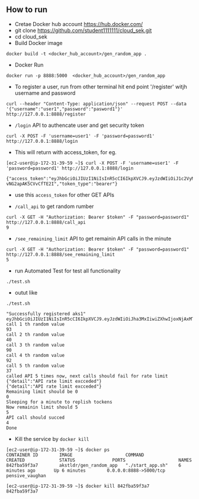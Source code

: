 ## How to run
* Cretae Docker hub account https://hub.docker.com/
* git clone https://github.com/student1111111/cloud_sek.git
* cd cloud_sek
* Build Docker image
```
docker build -t <docker_hub_account>/gen_random_app .
```
* Docker Run
```
docker run -p 8888:5000  <docker_hub_account>/gen_random_app
```
* To register a user, run from other terminal hit end point '/register' witjh username and password
```
curl --header "Content-Type: application/json" --request POST --data '{"username":"user1","password":"pasword1"}'   http://127.0.0.1:8888/register
```
* `/login` API to authencate user and get security token
```
curl -X POST -F 'username=user1' -F 'password=password1' http://127.0.0.1:8888/login 
```
 *  This will return with access_token, for eg.
```
[ec2-user@ip-172-31-39-59 ~]$ curl -X POST -F 'username=user1' -F 'password=password1' http://127.0.0.1:8888/login

{"access_token":"eyJhbGciOiJIUzI1NiIsInR5cCI6IkpXVCJ9.eyJzdWIiOiJ1c2VyMSIsImV4cCI6MTYwMTEzODU1M30.V9yqKlKPHDM2p5Js1amcySpI-vNG2apAK5CVvCfTE2I","token_type":"bearer"}
```
 * use this `access_token` for other GET APIs

* `/call_api` to get random rumber
```
curl -X GET -H "Authorization: Bearer $token" -F "password=password1" http://127.0.0.1:8888/call_api
9
```

* `/see_remaining_limit` API to get remainin API calls in the minute
```
curl -X GET -H "Authorization: Bearer $token" -F "password=password1" http://127.0.0.1:8888/see_remaining_limit
5
```

* run Automated Test for test all functionality
```
./test.sh
```
 * outut like
```
./test.sh

"Successfully registered aks1"
eyJhbGciOiJIUzI1NiIsInR5cCI6IkpXVCJ9.eyJzdWIiOiJha3MxIiwiZXhwIjoxNjAxMTM4MTc3fQ.3K7HW4Lk5sXnNvBikpaSzNiAXSg5sqFMGt6pq1KP4fw
call 1 th random value
93
call 2 th random value
40
call 3 th random value
90
call 4 th random value
92
call 5 th random value
37
called API 5 times now, next calls should fail for rate limit
{"detail":"API rate limit excceded"}
{"detail":"API rate limit excceded"}
Remaining limit should be 0
0
Sleeping for a minute to replish tockens
Now remainin limit should 5
5
API call should succed
4
Done

```

* Kill the service by `docker kill`

```
[ec2-user@ip-172-31-39-59 ~]$ docker ps
CONTAINER ID        IMAGE                    COMMAND             CREATED             STATUS              PORTS                    NAMES
842fba59f3a7        akstldr/gen_random_app   "./start_app.sh"    6 minutes ago       Up 6 minutes        0.0.0.0:8888->5000/tcp   pensive_vaughan

[ec2-user@ip-172-31-39-59 ~]$ docker kill 842fba59f3a7
842fba59f3a7
```
